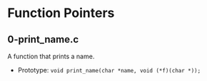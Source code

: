 # Function Pointers

## 0-print_name.c
 A function that prints a name.
 - Prototype: `void print_name(char *name, void (*f)(char *));`


